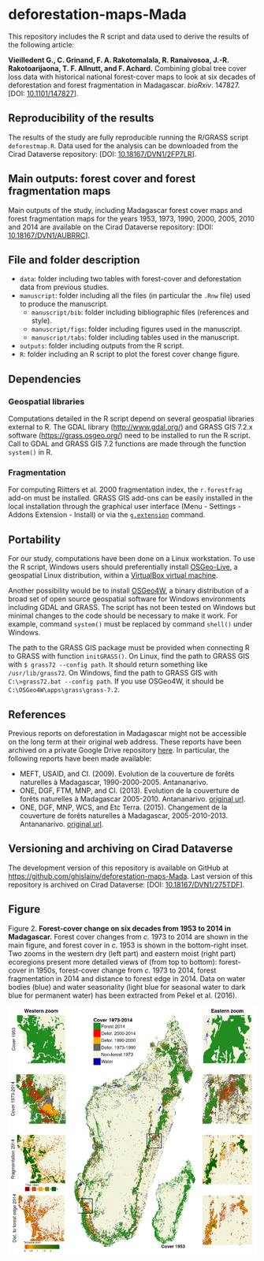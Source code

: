<script src="https://dataverse.cirad.fr/resources/js/widgets.js?persistentId=doi:10.18167/DVN1/275TDF&amp;dvUrl=https://dataverse.cirad.fr&amp;widget=iframe&amp;heightPx=500"></script>

# deforestation-maps-Mada

This repository includes the R script and data used to derive the results of the following article:

**Vieilledent G., C. Grinand, F. A. Rakotomalala, R. Ranaivosoa, J.-R. Rakotoarijaona, T. F. Allnutt, and F. Achard.** Combining global tree cover loss data with historical national forest-cover maps to look at six decades of deforestation and forest fragmentation in Madagascar. _bioRxiv_. 147827. \[DOI: [10.1101/147827](https://doi.org/10.1101/147827)\].

## Reproducibility of the results

The results of the study are fully reproducible running the R/GRASS script `deforestmap.R`. Data used for the analysis can be downloaded from the Cirad Dataverse repository: \[DOI: [10.18167/DVN1/2FP7LR](http://dx.doi.org/10.18167/DVN1/2FP7LR)\].

## Main outputs: forest cover and forest fragmentation maps

Main outputs of the study, including Madagascar forest cover maps and forest fragmentation maps for the years 1953, 1973, 1990, 2000, 2005, 2010 and 2014 are available on the Cirad Dataverse repository: \[DOI: [10.18167/DVN1/AUBRRC](http://dx.doi.org/10.18167/DVN1/AUBRRC)\].

## File and folder description

- `data`: folder including two tables with forest-cover and deforestation data from previous studies.
- `manuscript`: folder including all the files (in particular the `.Rnw` file) used to produce the manuscript.
    - `manuscript/bib`: folder including bibliographic files (references and style).
    - `manuscript/figs`: folder including figures used in the manuscript.
    - `manuscript/tabs`: folder including tables used in the manuscript.
- `outputs`: folder including outputs from the R script.
- `R`: folder including an R script to plot the forest cover change figure.

## Dependencies

### Geospatial libraries

Computations detailed in the R script depend on several geospatial libraries external to R. The GDAL library (<http://www.gdal.org/>) and GRASS GIS 7.2.x software (<https://grass.osgeo.org/>) need to be installed to run the R script. Call to GDAL and GRASS GIS 7.2 functions are made through the function `system()` in R. 

### Fragmentation

For computing Riitters et al. 2000 fragmentation index, the `r.forestfrag` add-on must be installed. GRASS GIS add-ons can be easily installed in the local installation through the graphical user interface (Menu - Settings - Addons Extension - Install) or via the [`g.extension`](https://grass.osgeo.org/grass72/manuals/g.extension.html) command.

## Portability

For our study, computations have been done on a Linux workstation. To use the R script, Windows users should preferentially install [OSGeo-Live](https://live.osgeo.org/en/), a geospatial Linux distribution, within a [VirtualBox virtual machine](https://live.osgeo.org/en/quickstart/virtualization_quickstart.html).

Another possibility would be to install [OSGeo4W](https://trac.osgeo.org/osgeo4w/), a binary distribution of a broad set of open source geospatial software for Windows environments including GDAL and GRASS. The script has not been tested on Windows but minimal changes to the code should be necessary to make it work. For example, command `system()` must be replaced by command `shell()` under Windows.

The path to the GRASS GIS package must be provided when connecting R to GRASS with function `initGRASS()`. On Linux, find the path to GRASS GIS with `$ grass72 --config path`. It should return something like `/usr/lib/grass72`. On Windows, find the path to GRASS GIS with `C:\>grass72.bat --config path`. If you use OSGeo4W, it should be `C:\OSGeo4W\apps\grass\grass-7.2`.

## References

Previous reports on deforestation in Madagascar might not be accessible on the long term at their original web address. These reports have been archived on a private Google Drive repository [here](https://drive.google.com/drive/folders/1nq8CuMacT0uZuNO6q05al94d6KYp1FaK?usp=sharing). In particular, the following reports have been made available:

- MEFT, USAID, and CI. (2009). Evolution de la couverture de forêts naturelles à Madagascar, 1990-2000-2005. Antananarivo.
- ONE, DGF, FTM, MNP, and CI. (2013). Evolution de la couverture de forêts naturelles à Madagascar 2005-2010. Antananarivo. [original url](https://www.pnae.mg/couverture-de-forets-naturelles-2005-2010).
- ONE, DGF, MNP, WCS, and Etc Terra. (2015). Changement de la couverture de forêts naturelles à Madagascar, 2005-2010-2013. Antananarivo. [original url](https://www.pnae.mg/couverture-de-forets-naturelles-2005-2010-2013).

## Versioning and archiving on Cirad Dataverse

The development version of this repository is available on GitHub at <https://github.com/ghislainv/deforestation-maps-Mada>. Last version of this repository is archived on Cirad Dataverse: \[DOI: [10.18167/DVN1/275TDF](http://dx.doi.org/10.18167/DVN1/275TDF)\].

## Figure

Figure 2. **Forest-cover change on six decades from 1953 to 2014 in Madagascar.** Forest cover changes from _c._ 1973 to 2014 are shown in the main figure, and forest cover in _c._ 1953 is shown in the bottom-right inset. Two zooms in the western dry (left part) and eastern moist (right part) ecoregions present more detailed views of (from top to bottom): forest-cover in 1950s, forest-cover change from _c._ 1973 to 2014, forest fragmentation in 2014 and distance to forest edge in 2014. Data on water bodies (blue) and water seasonality (light blue for seasonal water to dark blue for permanent water) has been extracted from Pekel et al. (2016).

<img alt="Evolution deforestation" src="outputs/fig_fcc.png" width="1000">
